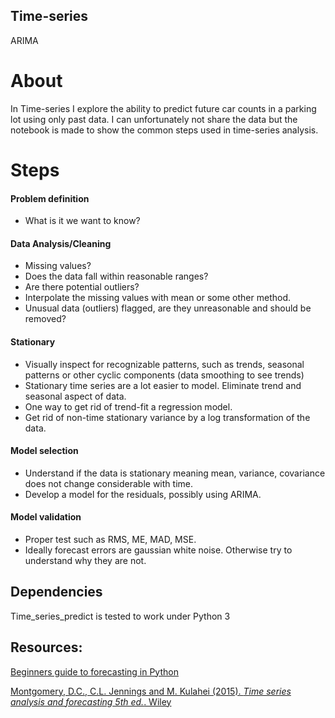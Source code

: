 ## Time-series
ARIMA

About
=====
In Time-series I explore the ability to predict future car counts in a parking lot using only past data. I can unfortunately not share the data but the notebook is made to show the common steps used in time-series analysis. 

Steps
=====
#### Problem definition
- What is it we want to know? 
#### Data Analysis/Cleaning
- Missing values?
- Does the data fall within reasonable ranges?
- Are there potential outliers? 
- Interpolate the missing values with mean or some other method. 
- Unusual data (outliers) flagged, are they unreasonable and should be removed? 
#### Stationary
- Visually inspect for recognizable patterns, such as trends, seasonal patterns or other cyclic components (data smoothing to see trends)
- Stationary time series are a lot easier to model. Eliminate trend and seasonal aspect of data. 
- One way to get rid of trend-fit a regression model. 
- Get rid of non-time stationary variance by a log transformation of the data.
#### Model selection
- Understand if the data is stationary meaning mean, variance, covariance does not change considerable with time. 
- Develop a model for the residuals, possibly using ARIMA. 
#### Model validation 
- Proper test such as RMS, ME, MAD, MSE. 
- Ideally forecast errors are gaussian white noise. Otherwise try to understand why they are not. 


Dependencies
------------

Time_series_predict is tested to work under Python 3

## Resources:
[Beginners guide to forecasting in Python](https://www.analyticsvidhya.com/blog/2016/02/time-series-forecasting-codes-python/)

 [Montgomery, D.C., C.L. Jennings and M. Kulahei (2015). *Time series analysis and forecasting 5th ed.*. Wiley](https://www.wiley.com/en-us/Time+Series+Analysis%3A+Forecasting+and+Control%2C+5th+Edition-p-9781118674918)
